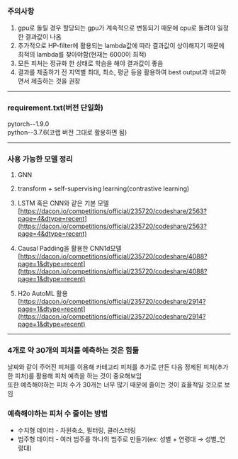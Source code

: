 ### 주의사항

1. gpu로 돌릴 경우 할당되는 gpu가 계속적으로 변동되기 때문에 cpu로 돌려야 일정한 결과값이 나옴
2. 추가적으로 HP-filter에 활용되는 lambda값에 따라 결과값이 상이해지기 때문에 최적의 lambda를 찾아야함(현재는 6000이 최적)
3. 모든 피처는 정규화 한 상태로 학습을 해야 결과값이 좋음
4. 결과를 제출하기 전 지역별 최대, 최소, 평균 등을 활용하여 best output과 비교하면서 제출하는 것을 권장

---

### requirement.txt(버전 단일화)

pytorch--1.9.0\
python--3.7.6(코랩 버전 그대로 활용하면 됨)

---

### 사용 가능한 모델 정리

1. GNN
2. transform + self-supervising learning(contrastive learning)
3. LSTM 혹은 CNN와 같은 기본 모델
[https://dacon.io/competitions/official/235720/codeshare/2563?page=4&dtype=recent](https://dacon.io/competitions/official/235720/codeshare/2563?page=4&dtype=recent)
4. Causal Padding을 활용한 CNN1d모델
    [https://dacon.io/competitions/official/235720/codeshare/4088?page=1&dtype=recent](https://dacon.io/competitions/official/235720/codeshare/4088?page=1&dtype=recent)
    
5. H2o AutoML 활용
[https://dacon.io/competitions/official/235720/codeshare/2914?page=1&dtype=recent](https://dacon.io/competitions/official/235720/codeshare/2914?page=1&dtype=recent)

---

### 4개로 약 30개의 피처를 예측하는 것은 힘듦

날짜와 같이 주어진 피처를 이용해 카테고리 피처를 추가로 만든 다음 정제된 피처(추가한 피처)를 활용해 피처 예측을 하는 것이 중요해보임\
또한 예측해야하는 피처 수가 30개는 너무 많기 때문에 줄이는 것이 효율적일 것으로 보임

### 예측해야하는 피처 수 줄이는 방법

- 수치형 데이터 - 차원축소, 필터링, 클러스터링
- 범주형 데이터 - 여러 범주를 하나의 범주로 만들기(ex: 성별 + 연령대 → 성별_연령대)
